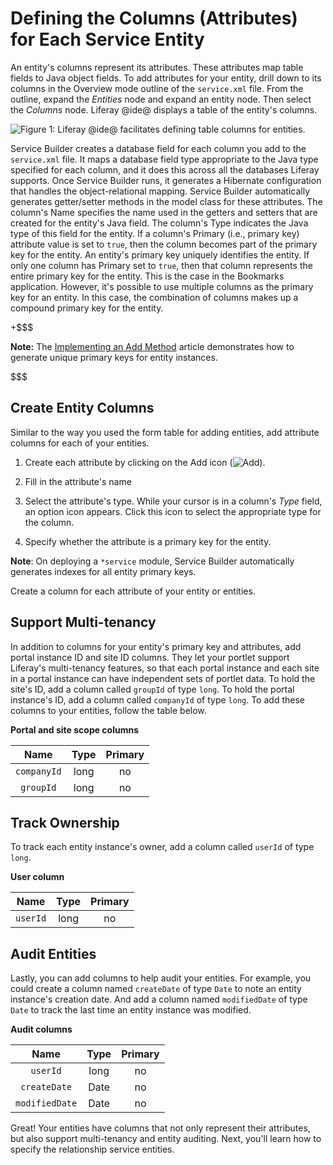 # Defining the Columns (Attributes) for Each Service Entity [](id=defining-the-columns-attributes-for-each-service-entity)

An entity's columns represent its attributes. These attributes map table fields
to Java object fields. To add attributes for your entity, drill down to its
columns in the Overview mode outline of the `service.xml` file. From the
outline, expand the *Entities* node and expand an entity node. Then select the
*Columns* node. Liferay @ide@ displays a table of the entity's columns. 

![Figure 1: Liferay @ide@ facilitates defining table columns for entities.](../../../../images/service-builder-entity-columns.png)

Service Builder creates a database field for each column you add to the
`service.xml` file. It maps a database field type appropriate to the Java type
specified for each column, and it does this across all the databases Liferay
supports. Once Service Builder runs, it generates a Hibernate
configuration that handles the object-relational mapping. Service Builder
automatically generates getter/setter methods in the model class for these
attributes. The column's Name specifies the name used in the getters and setters
that are created for the entity's Java field. The column's Type indicates the
Java type of this field for the entity. If a column's Primary (i.e., primary
key) attribute value is set to `true`, then the column becomes part of the
primary key for the entity. An entity's primary key uniquely identifies
the entity. If only one column has Primary set to `true`, then that column
represents the entire primary key for the entity. This is the case in the
Bookmarks application. However, it's possible to use multiple columns as the
primary key for an entity. In this case, the combination of columns makes up
a compound primary key for the entity.

+$$$

**Note:** The
[Implementing an Add Method](/develop/tutorials/-/knowledge_base/7-1/implementing-an-add-method#generate-a-primary-key)
article demonstrates how to generate unique primary keys for entity instances. 

$$$

## Create Entity Columns [](id=create-entity-columns)

Similar to the way you used the form table for adding entities, add attribute
columns for each of your entities.

1.  Create each attribute by clicking on the Add icon
    (![Add](../../../../images/icon-add-ide.png)).

2.  Fill in the attribute's name

3.  Select the attribute's type. While your cursor is in a column's *Type* 
    field, an option icon appears. Click this icon to select the appropriate
    type for the column.

4.  Specify whether the attribute is a primary key for the entity.

**Note**: On deploying a `*service` module, Service Builder automatically 
generates indexes for all entity primary keys. 

Create a column for each attribute of your entity or entities.

## Support Multi-tenancy [](id=support-multi-tenancy)

In addition to columns for your entity's primary key and attributes, add portal
instance ID and site ID columns. They let your portlet support Liferay's
multi-tenancy features, so that each portal instance and each site in a portal
instance can have independent sets of portlet data. To hold the site's ID, add a
column called `groupId` of type `long`. To hold the portal instance's ID, add a
column called `companyId` of type `long`. To add these columns to your entities,
follow the table below.

**Portal and site scope columns**

  Name      | Type   | Primary
:---------: | :----: | :------:
`companyId` | long   | no
`groupId`   | long   | no

## Track Ownership [](id=track-ownership)

To track each entity instance's owner, add a column called `userId` of type
`long`. 

**User column**

  Name   | Type   | Primary
:------: | :----: | :------:
`userId` | long   | no

## Audit Entities [](id=audit-entities)

Lastly, you can add columns to help audit your entities. For example, you could
create a column named `createDate` of type `Date` to note an entity instance's
creation date. And add a column named `modifiedDate` of type `Date` to track
the last time an entity instance was modified.

**Audit columns**

  Name         | Type   | Primary
:------------: | :----: | :------:
`userId`       | long   | no
`createDate`   | Date   | no
`modifiedDate` | Date   | no

Great! Your entities have columns that not only represent their attributes, but
also support multi-tenancy and entity auditing. Next, you'll learn how to
specify the relationship service entities. 
